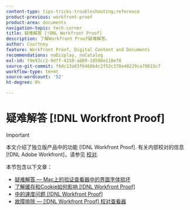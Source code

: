 ```yaml
---
content-type: tips-tricks-troubleshooting;reference
product-previous: workfront-proof
product-area: documents
navigation-topic: tech-corner
title: 疑难解答 [!DNL Workfront Proof]
description: 了解Workfront Proof疑难解答。
author: Courtney
feature: Workfront Proof, Digital Content and Documents
recommendations: noDisplay, noCatalog
exl-id: f9e93cc2-9dff-4150-a809-10598e110ef8
source-git-commit: f6dc13a03f6468b4c2f52c370e48229ca70815c7
workflow-type: tm+mt
source-wordcount: '52'
ht-degree: 0%

---
```


# 疑难解答 [!DNL Workfront Proof]

>[!IMPORTANT]
>
>本文介绍了独立版产品中的功能 [!DNL Workfront Proof]. 有关内部校对的信息 [!DNL Adobe Workfront]，请参见 [校对](../../../review-and-approve-work/proofing/proofing.md).

本节包含以下文章：

* [疑难解答 — Mac上的验证查看器中的界面字体损坏](../../../workfront-proof/wp-tech-corner/troubleshooting/corrupted-interface-font-pv-mac.md)
* [了解缓存和Cookie如何影响 [!DNL Workfront Proof]](../../../workfront-proof/wp-tech-corner/troubleshooting/how-cache-cookies-affect-pv.md)
* [中的速度问题 [!DNL Workfront Proof]](../../../workfront-proof/wp-tech-corner/troubleshooting/speed-issue.md)
* [故障排除 —  [!DNL Workfront Proof] 校对查看器](../../../workfront-proof/wp-tech-corner/troubleshooting/proofing-viewer.md)
